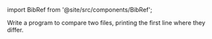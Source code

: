 import BibRef from '@site/src/components/BibRef';

Write a program to compare two files, printing the first line
where they differ. <BibRef id='KR1988' pages='p. 165'></BibRef>